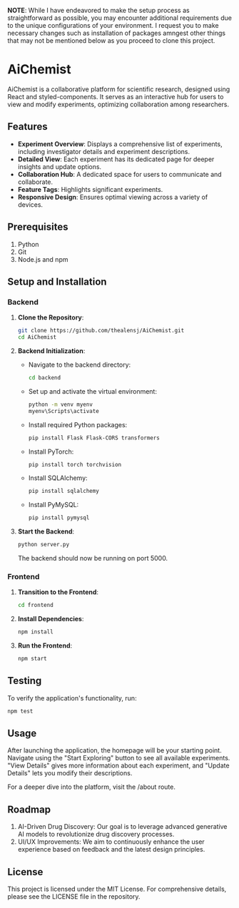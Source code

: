 **NOTE**: While I have endeavored to make the setup process as straightforward as possible, you may encounter additional requirements due to the unique configurations of your environment. I request you to make necessary changes such as installation of packages amngest other things that may not be mentioned below as you proceed to clone this project. 

# AiChemist

AiChemist is a collaborative platform for scientific research, designed using React and styled-components. It serves as an interactive hub for users to view and modify experiments, optimizing collaboration among researchers.

## Features

- **Experiment Overview**: Displays a comprehensive list of experiments, including investigator details and experiment descriptions.
- **Detailed View**: Each experiment has its dedicated page for deeper insights and update options.
- **Collaboration Hub**: A dedicated space for users to communicate and collaborate.
- **Feature Tags**: Highlights significant experiments.
- **Responsive Design**: Ensures optimal viewing across a variety of devices.

## Prerequisites

1. Python
2. Git
3. Node.js and npm

## Setup and Installation

### Backend

1. **Clone the Repository**:
    ```bash
    git clone https://github.com/thealensj/AiChemist.git
    cd AiChemist
    ```

2. **Backend Initialization**:
    - Navigate to the backend directory:
        ```bash
        cd backend
        ```
    - Set up and activate the virtual environment:
        ```bash
        python -m venv myenv
        myenv\Scripts\activate
        ```
    - Install required Python packages:
        ```bash
        pip install Flask Flask-CORS transformers
        ```
    - Install PyTorch:
        ```bash
        pip install torch torchvision
        ```
    - Install SQLAlchemy:
        ```bash
        pip install sqlalchemy
        ```
    - Install PyMySQL:
       ```bash
       pip install pymysql 
       ```

3. **Start the Backend**:
    ```bash
    python server.py
    ```
    The backend should now be running on port 5000.

### Frontend

1. **Transition to the Frontend**:
    ```bash
    cd frontend
    ```

2. **Install Dependencies**:
    ```bash
    npm install
    ```

3. **Run the Frontend**:
    ```bash
    npm start
    ```

## Testing

To verify the application's functionality, run:
```bash
npm test
```

## Usage
After launching the application, the homepage will be your starting point. Navigate using the "Start Exploring" button to see all available experiments. "View Details" gives more information about each experiment, and "Update Details" lets you modify their descriptions.

For a deeper dive into the platform, visit the /about route.

## Roadmap
1. AI-Driven Drug Discovery: Our goal is to leverage advanced generative AI models to revolutionize drug discovery processes.
2. UI/UX Improvements: We aim to continuously enhance the user experience based on feedback and the latest design principles.

## License
This project is licensed under the MIT License. For comprehensive details, please see the LICENSE file in the repository.
